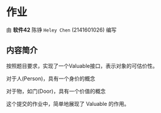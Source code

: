 # 作业
由 **软件42** 陈铮 `Heley Chen` (2141601026) 编写

## 内容简介
按照题目要求，实现了一个Valuable接口，表示对象的可估价性。 

对于人(Person)，具有一个身价的概念 

对于物，如门(Door)，具有一个价值的概念 

这个提交的作业中，简单地展现了 Valuable 的作用。
